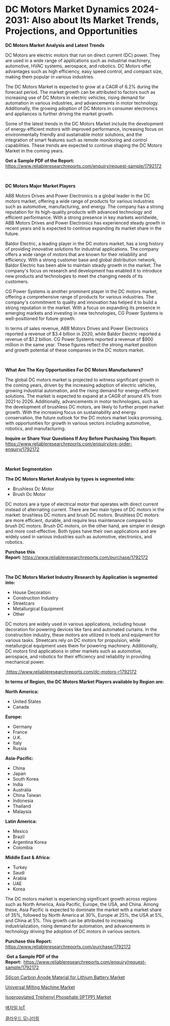 <p><h1>DC Motors Market Dynamics 2024-2031: Also about Its Market Trends, Projections, and Opportunities</h1></p><p><strong>DC Motors Market Analysis and Latest Trends</strong></p>
<p><p>DC Motors are electric motors that run on direct current (DC) power. They are used in a wide range of applications such as industrial machinery, automotive, HVAC systems, aerospace, and robotics. DC Motors offer advantages such as high efficiency, easy speed control, and compact size, making them popular in various industries.</p><p>The DC Motors Market is expected to grow at a CAGR of 6.2% during the forecast period. The market growth can be attributed to factors such as increasing use of DC Motors in electric vehicles, rising demand for automation in various industries, and advancements in motor technology. Additionally, the growing adoption of DC Motors in consumer electronics and appliances is further driving the market growth.</p><p>Some of the latest trends in the DC Motors Market include the development of energy-efficient motors with improved performance, increasing focus on environmentally friendly and sustainable motor solutions, and the integration of smart features such as remote monitoring and control capabilities. These trends are expected to continue shaping the DC Motors Market in the coming years.</p></p>
<p><strong>Get a Sample PDF of the Report:&nbsp;</strong> <a href="https://www.reliableresearchreports.com/enquiry/request-sample/1792172">https://www.reliableresearchreports.com/enquiry/request-sample/1792172</a></p>
<p>&nbsp;</p>
<p><strong>DC Motors Major Market Players</strong></p>
<p><p>ABB Motors Drives and Power Electronics is a global leader in the DC motors market, offering a wide range of products for various industries such as automotive, manufacturing, and energy. The company has a strong reputation for its high-quality products with advanced technology and efficient performance. With a strong presence in key markets worldwide, ABB Motors Drives and Power Electronics has experienced steady growth in recent years and is expected to continue expanding its market share in the future.</p><p>Baldor Electric, a leading player in the DC motors market, has a long history of providing innovative solutions for industrial applications. The company offers a wide range of motors that are known for their reliability and efficiency. With a strong customer base and global distribution network, Baldor Electric has been able to maintain steady growth in the market. The company's focus on research and development has enabled it to introduce new products and technologies to meet the changing needs of its customers.</p><p>CG Power Systems is another prominent player in the DC motors market, offering a comprehensive range of products for various industries. The company's commitment to quality and innovation has helped it to build a strong reputation in the market. With a focus on expanding its presence in emerging markets and investing in new technologies, CG Power Systems is well-positioned for future growth.</p><p>In terms of sales revenue, ABB Motors Drives and Power Electronics reported a revenue of $3.4 billion in 2020, while Baldor Electric reported a revenue of $1.2 billion. CG Power Systems reported a revenue of $900 million in the same year. These figures reflect the strong market position and growth potential of these companies in the DC motors market.</p></p>
<p>&nbsp;</p>
<p><strong>What Are The Key Opportunities For DC Motors Manufacturers?</strong></p>
<p><p>The global DC motors market is projected to witness significant growth in the coming years, driven by the increasing adoption of electric vehicles, growing industrial automation, and the rising demand for energy-efficient solutions. The market is expected to expand at a CAGR of around 4% from 2021 to 2026. Additionally, advancements in motor technologies, such as the development of brushless DC motors, are likely to further propel market growth. With the increasing focus on sustainability and energy conservation, the future outlook for the DC motors market looks promising, with opportunities for growth in various sectors including automotive, robotics, and manufacturing.</p></p>
<p><strong>Inquire or Share Your Questions If Any Before Purchasing This Report:</strong> <a href="https://www.reliableresearchreports.com/enquiry/pre-order-enquiry/1792172">https://www.reliableresearchreports.com/enquiry/pre-order-enquiry/1792172</a></p>
<p>&nbsp;</p>
<p><strong>Market Segmentation</strong></p>
<p><strong>The DC Motors Market Analysis by types is segmented into:</strong></p>
<p><ul><li>Brushless Dc Motor</li><li>Brush Dc Motor</li></ul></p>
<p><p>DC motors are a type of electrical motor that operates with direct current instead of alternating current. There are two main types of DC motors in the market: brushless DC motors and brush DC motors. Brushless DC motors are more efficient, durable, and require less maintenance compared to brush DC motors. Brush DC motors, on the other hand, are simpler in design and more cost-effective. Both types have their own applications and are widely used in various industries such as automotive, electronics, and robotics.</p></p>
<p><strong>Purchase this Report:&nbsp;</strong><a href="https://www.reliableresearchreports.com/purchase/1792172">https://www.reliableresearchreports.com/purchase/1792172</a></p>
<p>&nbsp;</p>
<p><strong>The DC Motors Market Industry Research by Application is segmented into:</strong></p>
<p><ul><li>House Decoration</li><li>Construction Industry</li><li>Streetcars</li><li>Metallurgical Equipment</li><li>Other</li></ul></p>
<p><p>DC motors are widely used in various applications, including house decoration for powering devices like fans and automated curtains. In the construction industry, these motors are utilized in tools and equipment for various tasks. Streetcars rely on DC motors for propulsion, while metallurgical equipment uses them for powering machinery. Additionally, DC motors find applications in other markets such as automotive, aerospace, and robotics for their efficiency and reliability in providing mechanical power.</p></p>
<p><a href="https://www.reliableresearchreports.com/dc-motors-r1792172">&nbsp;https://www.reliableresearchreports.com/dc-motors-r1792172</a></p>
<p><strong>In terms of Region, the DC Motors Market Players available by Region are:</strong></p>
<p>
    <p> <strong> North America: </strong>
        <ul>
            <li>United States</li>
            <li>Canada</li>
        </ul>
        </p> 
    <p> <strong> Europe: </strong>
        <ul>
            <li>Germany</li>
            <li>France</li>
            <li>U.K.</li>
            <li>Italy</li>
            <li>Russia</li>
        </ul>
        </p> 
    <p> <strong> Asia-Pacific: </strong>
        <ul>
            <li>China</li>
            <li>Japan</li>
            <li>South Korea</li>
            <li>India</li>
            <li>Australia</li>
            <li>China Taiwan</li>
            <li>Indonesia</li>
            <li>Thailand</li>
            <li>Malaysia</li>
        </ul>
        </p> 
    <p> <strong> Latin America: </strong>
        <ul>
            <li>Mexico</li>
            <li>Brazil</li>
            <li>Argentina Korea</li>
            <li>Colombia</li>
        </ul>
        </p> 
    <p> <strong> Middle East & Africa: </strong>
        <ul>
            <li>Turkey</li>
            <li>Saudi</li>
            <li>Arabia</li>
            <li>UAE</li>
            <li>Korea</li>
        </ul>
    </p>
    </p>
<p><p>The DC motors market is experiencing significant growth across regions such as North America, Asia Pacific, Europe, the USA, and China. Among these, Asia Pacific is expected to dominate the market with a market share of 35%, followed by North America at 30%, Europe at 25%, the USA at 5%, and China at 5%. This growth can be attributed to increasing industrialization, rising demand for automation, and advancements in technology driving the adoption of DC motors in various sectors.</p></p>
<p><strong>Purchase this Report: </strong><a href="https://www.reliableresearchreports.com/purchase/1792172">https://www.reliableresearchreports.com/purchase/1792172</a></p>
<p>&nbsp;<strong>Get a Sample PDF of the Report:&nbsp;&nbsp;</strong><a href="https://www.reliableresearchreports.com/enquiry/request-sample/1792172">https://www.reliableresearchreports.com/enquiry/request-sample/1792172</a></p>
<p><strong></strong></p>
<p><p><a href="https://medium.com/@diane.macle6776/global-silicon-carbon-anode-material-for-lithium-battery-market-share-and-growth-opportunities-and-8082199673fc">Silicon Carbon Anode Material for Lithium Battery Market</a></p><p><a href="https://github.com/edaunhshhs/Market-Research-Report-List-1/blob/main/universal-milling-machine-market.md">Universal Milling Machine Market</a></p><p><a href="https://medium.com/@joseph.baker466547/analyzing-isopropylated-triphenyl-phosphate-iptpp-market-dynamics-and-growth-drivers-and-f15e93dad27f">Isopropylated Triphenyl Phosphate (IPTPP) Market</a></p><p><a href="https://medium.com/@hossainvi014/%EC%95%A0%EC%A7%88-%EC%95%84%EC%9D%B4%EC%98%A4%ED%8B%B0-%EC%8B%9C%EC%9E%A5-%EA%B0%9C%EC%9A%94-2024%EB%85%84%EB%B6%80%ED%84%B0-2031%EB%85%84%EA%B9%8C%EC%A7%80%EC%9D%98-%EA%B8%80%EB%A1%9C%EB%B2%8C-%EC%8B%9C%EC%9E%A5-%EB%8F%99%ED%96%A5%EA%B3%BC-%EB%AF%B8%EB%9E%98-%EC%A0%84%EB%A7%9D-30030949398d">애자일 IoT</a></p><p><a href="https://medium.com/@ejuynpri79/%ED%81%B4%EB%9D%BC%EC%9A%B0%EB%93%9C-%EB%AA%A8%EB%8B%88%ED%84%B0%EB%A7%81-%EC%8B%9C%EC%9E%A5-2024%EB%85%84%EB%B6%80%ED%84%B0-2031%EB%85%84%EA%B9%8C%EC%A7%80%EC%9D%98-%EA%B8%80%EB%A1%9C%EB%B2%8C-%EC%8B%9C%EC%9E%A5-%EB%8F%99%ED%96%A5-%EB%B0%8F-%ED%8C%90%EB%A7%A4-%ED%8A%B8%EB%A0%8C%EB%93%9C-9e4f2f64df37">클라우드 모니터링</a></p></p>